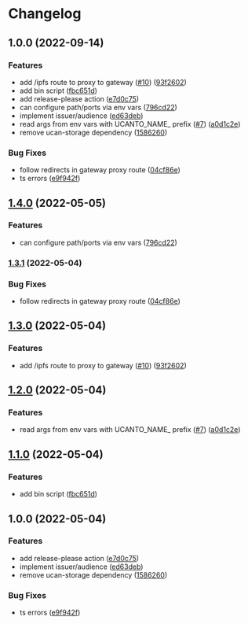 # Changelog

## 1.0.0 (2022-09-14)


### Features

* add /ipfs route to proxy to gateway ([#10](https://github.com/gobengo/activitypub-lab/issues/10)) ([93f2602](https://github.com/gobengo/activitypub-lab/commit/93f26024deb202f27f4a4e832f45a3813fdbe374))
* add bin script ([fbc651d](https://github.com/gobengo/activitypub-lab/commit/fbc651d432d2c4125e76f8b5daf2060e40d7a72b))
* add release-please action ([e7d0c75](https://github.com/gobengo/activitypub-lab/commit/e7d0c754ee911e3f80e71d1c424e356d5a80e8d2))
* can configure path/ports via env vars ([796cd22](https://github.com/gobengo/activitypub-lab/commit/796cd22b0cd1e240d41f36f3d0058d68c8e46296))
* implement issuer/audience ([ed63deb](https://github.com/gobengo/activitypub-lab/commit/ed63deb677900d3564e70684ec7639c3aabecc81))
* read args from env vars with UCANTO_NAME_ prefix ([#7](https://github.com/gobengo/activitypub-lab/issues/7)) ([a0d1c2e](https://github.com/gobengo/activitypub-lab/commit/a0d1c2e39f053608e3b83350dcfc3d2867ccafc0))
* remove ucan-storage dependency ([1586260](https://github.com/gobengo/activitypub-lab/commit/158626018d2670667fed892bf595fe96528c4c13))


### Bug Fixes

* follow redirects in gateway proxy route ([04cf86e](https://github.com/gobengo/activitypub-lab/commit/04cf86e74fe56b68ca750024860c8adfe51a286e))
* ts errors ([e9f942f](https://github.com/gobengo/activitypub-lab/commit/e9f942fc809dd3a715fdaadf7ed84440ed79a523))

## [1.4.0](https://github.com/web3-storage/ucanto-name-system/compare/v1.3.1...v1.4.0) (2022-05-05)


### Features

* can configure path/ports via env vars ([796cd22](https://github.com/web3-storage/ucanto-name-system/commit/796cd22b0cd1e240d41f36f3d0058d68c8e46296))

### [1.3.1](https://github.com/web3-storage/ucanto-name-system/compare/v1.3.0...v1.3.1) (2022-05-04)


### Bug Fixes

* follow redirects in gateway proxy route ([04cf86e](https://github.com/web3-storage/ucanto-name-system/commit/04cf86e74fe56b68ca750024860c8adfe51a286e))

## [1.3.0](https://github.com/web3-storage/ucanto-name-system/compare/v1.2.0...v1.3.0) (2022-05-04)


### Features

* add /ipfs route to proxy to gateway ([#10](https://github.com/web3-storage/ucanto-name-system/issues/10)) ([93f2602](https://github.com/web3-storage/ucanto-name-system/commit/93f26024deb202f27f4a4e832f45a3813fdbe374))

## [1.2.0](https://github.com/web3-storage/ucanto-name-system/compare/v1.1.0...v1.2.0) (2022-05-04)


### Features

* read args from env vars with UCANTO_NAME_ prefix ([#7](https://github.com/web3-storage/ucanto-name-system/issues/7)) ([a0d1c2e](https://github.com/web3-storage/ucanto-name-system/commit/a0d1c2e39f053608e3b83350dcfc3d2867ccafc0))

## [1.1.0](https://github.com/web3-storage/ucanto-name-system/compare/v1.0.0...v1.1.0) (2022-05-04)


### Features

* add bin script ([fbc651d](https://github.com/web3-storage/ucanto-name-system/commit/fbc651d432d2c4125e76f8b5daf2060e40d7a72b))

## 1.0.0 (2022-05-04)


### Features

* add release-please action ([e7d0c75](https://github.com/web3-storage/hack-ucanto-thing/commit/e7d0c754ee911e3f80e71d1c424e356d5a80e8d2))
* implement issuer/audience ([ed63deb](https://github.com/web3-storage/hack-ucanto-thing/commit/ed63deb677900d3564e70684ec7639c3aabecc81))
* remove ucan-storage dependency ([1586260](https://github.com/web3-storage/hack-ucanto-thing/commit/158626018d2670667fed892bf595fe96528c4c13))


### Bug Fixes

* ts errors ([e9f942f](https://github.com/web3-storage/hack-ucanto-thing/commit/e9f942fc809dd3a715fdaadf7ed84440ed79a523))
